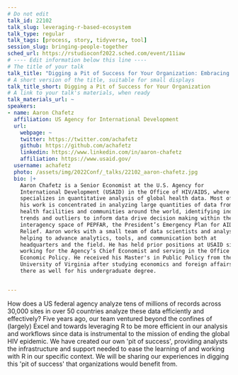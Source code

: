```yaml
---
# Do not edit
talk_id: 22102
talk_slug: leveraging-r-based-ecosystem
talk_type: regular
talk_tags: [process, story, tidyverse, tool]
session_slug: bringing-people-together
sched_url: https://rstudioconf2022.sched.com/event/11iaw
# ---- Edit information below this line ----
# The title of your talk
talk_title: "Digging a Pit of Success for Your Organization: Embracing a R-based ecosystem in the US federal government"
# A short version of the title, suitable for small displays
talk_title_short: Digging a Pit of Success for Your Organization
# A link to your talk's materials, when ready
talk_materials_url: ~
speakers:
- name: Aaron Chafetz
  affiliation: US Agency for International Development
  url:
    webpage: ~
    twitter: https://twitter.com/achafetz
    github: https://github.com/achafetz
    linkedin: https://www.linkedin.com/in/aaron-chafetz
    affiliation: https://www.usaid.gov/
  username: achafetz
  photo: /assets/img/2022Conf/_talks/22102_aaron-chafetz.jpg
  bio: |+
    Aaron Chafetz is a Senior Economist at the U.S. Agency for
    International Development (USAID) in the Office of HIV/AIDS, where he
    specializes in quantitative analysis of global health data. Most of
    his work is concentrated in analyzing large quantities of data from
    health facilities and communities around the world, identifying indicator
    trends and outliers to inform data drive decision making within the
    interagency space of PEPFAR, the President’s Emergency Plan for AIDS
    Relief. Aaron works with a small team of data scientists and analysts,
    helping to advance analytics, tools, and communication both at 
    headquarters and the field. He has held prior positions at USAID since 2013,
    working for the Agency’s Chief Economist and serving in the Office of
    Economic Policy. He received his Master's in Public Policy from the
    University of Virginia after studying economics and foreign affairs
    there as well for his undergraduate degree.


---
```


<!-- ABSTRACT ----
Please write abstract below. You may use simple markdown (links, code style, bold, italics)
-->

How does a US federal agency analyze tens of millions of records across
30,000 sites in over 50 countries analyze these data efficiently and
effectively? Five years ago, our team ventured beyond the confines of (largely) 
Excel and towards leveraging R to be more efficient in our analysis and 
workflows since data is instrumental to the mission of ending the global HIV
epidemic. We have created our own 'pit of success', providing analysts the
infrastructure and support needed to ease the learning of and working with R in 
our specific context. We will be sharing our experiences in digging this 'pit 
of success' that organizations would benefit from. 
